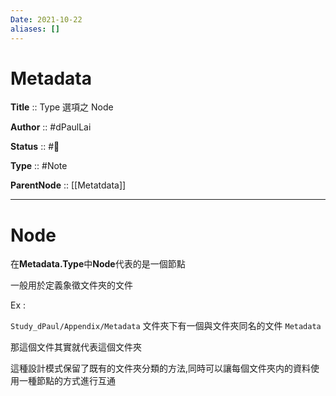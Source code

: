 ```yaml
---
Date: 2021-10-22
aliases: []
---
```


# Metadata

**Title** :: Type 選項之 Node

**Author** :: #dPaulLai

**Status** :: #🌲

**Type** :: #Note

**ParentNode** :: [[Metatdata]]

---

# Node

在**Metadata.Type**中**Node**代表的是一個節點

一般用於定義象徵文件夾的文件

Ex :

`Study_dPaul/Appendix/Metadata` 文件夾下有一個與文件夾同名的文件 `Metadata`

那這個文件其實就代表這個文件夾

這種設計模式保留了既有的文件夾分類的方法,同時可以讓每個文件夾内的資料使用一種節點的方式進行互通
